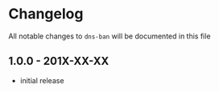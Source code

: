 # Changelog

All notable changes to `dns-ban` will be documented in this file

## 1.0.0 - 201X-XX-XX

- initial release
